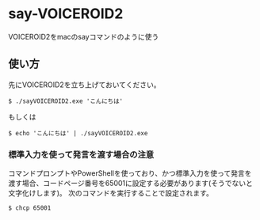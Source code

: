 # say-VOICEROID2

VOICEROID2をmacのsayコマンドのように使う

## 使い方

先にVOICEROID2を立ち上げておいてください。

```
$ ./sayVOICEROID2.exe 'こんにちは'
```

もしくは

```
$ echo 'こんにちは' | ./sayVOICEROID2.exe
```

### 標準入力を使って発言を渡す場合の注意

コマンドプロンプトやPowerShellを使っており、かつ標準入力を使って発言を渡す場合、コードページ番号を65001に設定する必要があります(そうでないと文字化けします)。
次のコマンドを実行することで設定されます。

```
$ chcp 65001
```
